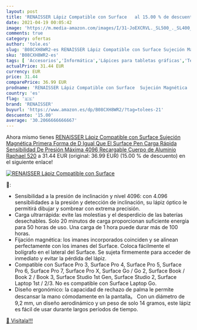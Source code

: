 ```yaml
---
layout: post
title: 'RENAISSER Lápiz Compatible con Surface   al 15.00 % de descuento'
date: 2021-04-19 00:05:42
image: 'https://m.media-amazon.com/images/I/31-JoEXCRVL._SL500_._SL400_.jpg'
comments: true
category: ofertas
author: 'tole.es'
slug: 'B08CXH8WR2-es RENAISSER Lápiz Compatible con Surface Sujeción Magnética...'
sku: 'B08CXH8WR2-es'
tags: [ 'Accesorios','Informática','Lápices para tabletas gráficas','Teclados, ratones y periféricos de entrada','lápiz','renaisser', ]
actualPrice: 31.44 EUR
currency: EUR
price: 31.44
comparePrice: 36.99 EUR
prodname: 'RENAISSER Lápiz Compatible con Surface  Sujeción Magnética  Primera Forma de D Igual Que El Surface Pen  Carga Rápida  Sensibilidad De Presión Máxima 4096  Recargable  Cuerpo de Aluminio  Raphael 520'
country: 'es'
flag: '🇪🇸'
brand: 'RENAISSER'
buyurl: 'https://www.amazon.es/dp/B08CXH8WR2/?tag=tolees-21'
descuento: '15.00'
average: '30.2066666666667'
---
```


Ahora mismo tienes [RENAISSER Lápiz Compatible con Surface  Sujeción Magnética  Primera Forma de D Igual Que El Surface Pen  Carga Rápida  Sensibilidad De Presión Máxima 4096  Recargable  Cuerpo de Aluminio  Raphael 520](https://www.amazon.es/dp/B08CXH8WR2/?tag=tolees-21) a 31.44 EUR (original: 36.99 EUR) (15.00 %  de descuento) en el siguiente enlace!

[![RENAISSER Lápiz Compatible con Surface  ](https://m.media-amazon.com/images/I/31-JoEXCRVL._SL500_._SL400_.jpg)](https://www.amazon.es/dp/B08CXH8WR2/?tag=tolees-21)

🔎:

- Sensibilidad a la presión de inclinación y nivel 4096: con 4.096 sensibilidades a la presión y detección de inclinación, su lápiz óptico le permitirá dibujar y sombrear con extrema precisión.
- Carga ultrarrápida: evite las molestias y el desperdicio de las baterías desechables. Solo 20 minutos de carga proporcionan suficiente energía para 50 horas de uso. Una carga de 1 hora puede durar más de 100 horas.
- Fijación magnética: los imanes incorporados coinciden y se alinean perfectamente con los imanes del Surface. Coloca fácilmente el bolígrafo en el lateral del Surface. Se sujeta firmemente para acceder de inmediato y evitar la pérdida del lápiz.
- Compatible con Surface Pro 3, Surface Pro 4, Surface Pro 5, Surface Pro 6, Surface Pro 7, Surface Pro X, Surface Go / Go 2, Surface Book / Book 2 / Book 3, Surface Studio 1st Gen, Surface Studio 2, Surface Laptop 1st / 2/3. No es compatible con Surface Laptop Go.
- Diseño ergonómico: la capacidad de rechazo de palma le permite descansar la mano cómodamente en la pantalla。 Con un diámetro de 9,2 mm, un diseño aerodinámico y un peso de solo 14 gramos, este lápiz es fácil de usar durante largos períodos de tiempo.

[🛒 Visítala!!!](https://www.amazon.es/dp/B08CXH8WR2/?tag=tolees-21)
